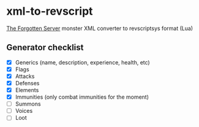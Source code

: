
# xml-to-revscript

  

[The Forgotten Server](https://github.com/otland/forgottenserver) monster XML converter to revscriptsys format (Lua)

  

## Generator checklist

- [x] Generics (name, description, experience, health, etc)
- [x] Flags
- [x] Attacks
- [x] Defenses
- [x] Elements
- [x] Immunities (only combat immunities for the moment)
- [ ] Summons
- [ ] Voices
- [ ] Loot